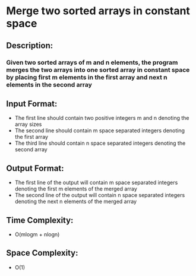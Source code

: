 # Merge two sorted arrays in constant space
## Description:
### Given two sorted arrays of m and n elements, the program merges the two arrays into one sorted array in constant space by placing first m elements in the first array and next n elements in the second array
## Input Format:
* The first line should contain two positive integers m and n denoting the array sizes
* The second line should contain m space separated integers denoting the first array
* The third line should contain n space separated integers denoting the second array
## Output Format:
* The first line of the output will contain m space separated integers denoting the first m elements of the merged array
* The second line of the output will contain n space separated integers denoting the next n elements of the merged array
## Time Complexity: 
* O(mlogm + nlogn)
## Space Complexity: 
* O(1)